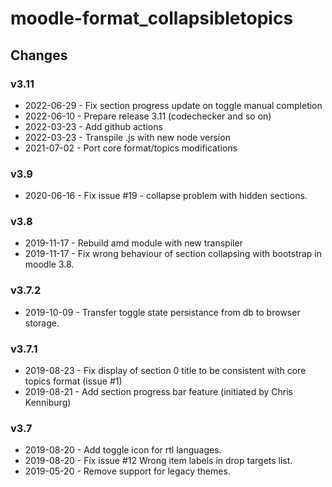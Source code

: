 moodle-format_collapsibletopics
============================

Changes
-------
### v3.11

* 2022-06-29 - Fix section progress update on toggle manual completion
* 2022-06-10 - Prepare release 3.11 (codechecker and so on)
* 2022-03-23 - Add github actions
* 2022-03-23 - Transpile .js with new node version
* 2021-07-02 - Port core format/topics modifications

### v3.9
* 2020-06-16 - Fix issue #19 - collapse problem with hidden sections.

### v3.8
* 2019-11-17 - Rebuild amd module with new transpiler
* 2019-11-17 - Fix wrong behaviour of section collapsing with bootstrap in moodle 3.8.

### v3.7.2
* 2019-10-09 - Transfer toggle state persistance from db to browser storage.

### v3.7.1
* 2019-08-23 - Fix display of section 0 title to be consistent with core topics format (issue #1)
* 2019-08-21 - Add section progress bar feature (initiated by Chris Kenniburg)

### v3.7
* 2019-08-20 - Add toggle icon for rtl languages.
* 2019-08-20 - Fix issue #12 Wrong item labels in drop targets list.
* 2019-05-20 - Remove support for legacy themes.